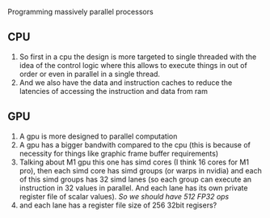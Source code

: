 Programming massively parallel processors

## CPU
1. So first in a cpu the design is more targeted to single threaded with the idea of the control logic where this allows to execute things in out of order or even in parallel in a single thread.
2. And we also have the data and instruction caches to reduce the latencies of accessing the instruction and data from ram 

## GPU
1. A gpu is more designed to parallel computation
2. A gpu has a bigger bandwith compared to the cpu (this is because of necessity for things like graphic frame buffer requirements)
3. Talking about M1 gpu this one has simd cores (I think 16 cores for M1 pro), then each simd core has simd groups (or warps in nvidia) and each of this simd groups has 32 simd lanes (so each group can execute an instruction in 32 values in parallel. And each lane has its own private register file of scalar values). *So we should have 512 FP32 ops*
4. and each lane has a register file size of 256 32bit regisers?
